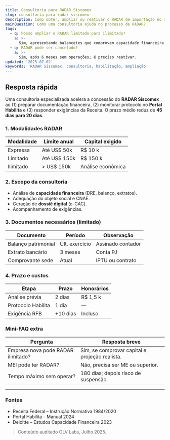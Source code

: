 ```yaml
---
title: Consultoria para RADAR Siscomex
slug: consultoria-para-radar-siscomex
description: Como obter, ampliar ou reativar o RADAR de importação no menor tempo.
mainQuestion: Como uma consultoria ajuda no processo de RADAR?
faqs:
  - q: Posso ampliar o RADAR limitado para ilimitado?
    a: >-
      Sim, apresentando balancetes que comprovem capacidade financeira superior.
  - q: RADAR pode ser cancelado?
    a: >-
      Sim, após 6 meses sem operações; é preciso reativar.
updated: '2025-07-02'
keywords: 'RADAR Siscomex, consultoria, habilitação, ampliação'
---
```


## Resposta rápida

Uma consultoria especializada acelera a concessão do **RADAR Siscomex** ao (1) preparar documentação financeira, (2) monitorar protocolo no **Portal Habilita** e (3) responder exigências da Receita. O prazo médio reduz de **45 dias para 20 dias**.

### 1. Modalidades RADAR

| Modalidade | Limite anual | Capital exigido |
| --- | --- | --- |
| Expressa | Até US$ 50k | R$ 10 k |
| Limitado | Até US$ 150k | R$ 150 k |
| Ilimitado | > US$ 150k | Análise econômica |

### 2. Escopo da consultoria

* Análise de **capacidade financeira** (DRE, balanço, extratos).  
* Adequação do objeto social e CNAE.  
* Geração de **dossiê digital** (e-CAC).  
* Acompanhamento de exigências.

### 3. Documentos necessários (limitado)

| Documento | Período | Observação |
| --- | --- | --- |
| Balanço patrimonial | Últ. exercício | Assinado contador |
| Extrato bancário | 3 meses | Conta PJ |
| Comprovante sede | Atual | IPTU ou contrato |

### 4. Prazo e custos

| Etapa | Prazo | Honorários |
| --- | --- | --- |
| Análise prévia | 2 dias | R$ 1,5 k |
| Protocolo Habilita | 1 dia | — |
| Exigência RFB | +10 dias | Incluso |

### Mini‐FAQ extra

| Pergunta | Resposta breve |
| --- | --- |
| Empresa nova pode RADAR ilimitado? | Sim, se comprovar capital e projeção realista. |
| MEI pode ter RADAR? | Não, precisa ser ME ou superior. |
| Tempo máximo sem operar? | 180 dias; depois risco de suspensão.

---

### Fontes

* Receita Federal – Instrução Normativa 1984/2020  
* Portal Habilita – Manual 2024  
* Deloitte – Estudos Capacidade Financeira 2023

> Conteúdo auditado OLV Labs, Julho 2025. 